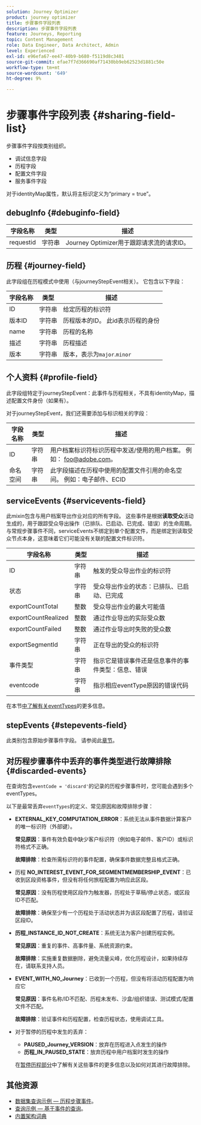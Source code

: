 ```yaml
---
solution: Journey Optimizer
product: journey optimizer
title: 步骤事件字段列表
description: 步骤事件字段列表
feature: Journeys, Reporting
topic: Content Management
role: Data Engineer, Data Architect, Admin
level: Experienced
exl-id: e96efa67-ee47-40b9-b680-f5119d8c3481
source-git-commit: efae7f7d366690af71430bb9eb62523d1881c50e
workflow-type: tm+mt
source-wordcount: '649'
ht-degree: 9%

---
```


# 步骤事件字段列表 {#sharing-field-list}

步骤事件字段按类别组织。

* 调试信息字段
* 历程字段
* 配置文件字段
* 服务事件字段

对于identityMap属性，默认将主标识定义为“primary = true”。

## debugInfo {#debuginfo-field}

| 字段名称 | 类型 | 描述 |
|---|---|------------|
| requestid | 字符串 | Journey Optimizer用于跟踪请求流的请求ID。 |

## 历程 {#journey-field}

此字段组在历程模式中使用（与journeyStepEvent相关）。 它包含以下字段：

| 字段名称 | 类型 | 描述 |
|---|---|------------|
| ID | 字符串 | 给定历程的标识符 |
| 版本ID | 字符串 | 历程版本的ID。 此id表示历程的身份 |
| name | 字符串 | 历程的名称 |
| 描述 | 字符串 | 历程描述 |
| 版本 | 字符串 | 版本，表示为`major`.`minor` |

## 个人资料 {#profile-field}

此字段组特定于journeyStepEvent：此事件与历程相关，不具有identityMap，描述配置文件身份（如果有）。

对于journeyStepEvent，我们还需要添加与标识相关的字段：

| 字段名称 | 类型 | 描述 |
|---|---|------------|
| ID | 字符串 | 用户档案标识符标识历程中发送/使用的用户档案。 例如： foo@adobe.com。 |
| 命名空间 | 字符串 | 此字段描述在历程中使用的配置文件引用的命名空间。 例如：电子邮件、ECID |

## serviceEvents {#servicevents-field}

此mixin包含与用户档案导出作业对应的所有字段。 这些事件是根据&#x200B;**读取受众**&#x200B;活动生成的，用于跟踪受众导出操作（已排队、已启动、已完成、错误）的生命周期。 与常规步骤事件不同，serviceEvents不绑定到单个配置文件，而是绑定到读取受众节点本身，这意味着它们可能没有关联的配置文件标识符。

| 字段名称 | 类型 | 描述 |
|---|---|------------|
| ID | 字符串 | 触发的受众导出作业的标识符 |
| 状态 | 字符串 | 受众导出作业的状态：已排队、已启动、已完成 |
| exportCountTotal | 整数 | 受众导出作业的最大可能值 |
| exportCountRealized | 整数 | 通过作业导出的实际受众数 |
| exportCountFailed | 整数 | 通过作业导出时失败的受众数 |
| exportSegmentId | 字符串 | 正在导出的受众的标识符 |
| 事件类型 | 字符串 | 指示它是错误事件还是信息事件的事件类型：信息、错误 |
| eventcode | 字符串 | 指示相应eventType原因的错误代码 |

在本节[中了解有关eventTypes &#x200B;](#discarded-events)的更多信息。

## stepEvents {#stepevents-field}

此类别包含原始步骤事件字段。 请参阅此[章节](../reports/sharing-legacy-fields.md)。


## 对历程步骤事件中丢弃的事件类型进行故障排除  {#discarded-events}

在查询包含`eventCode = 'discard'`的记录的历程步骤事件时，您可能会遇到多个eventTypes。

以下是最常丢弃`eventTypes`的定义、常见原因和故障排除步骤：

* **EXTERNAL_KEY_COMPUTATION_ERROR**：系统无法从事件数据计算客户的唯一标识符（外部键）。

  **常见原因**：事件有效负载中缺少客户标识符（例如电子邮件、客户ID）或标识符格式不正确。

  **故障排除**：检查所需标识符的事件配置，确保事件数据完整且格式正确。

* 历程 **NO_INTEREST_EVENT_FOR_SEGMENTMEMBERSHIP_EVENT**：已收到区段资格事件，但没有将任何旅程配置为响应此区段。

  **常见原因**：没有历程使用区段作为触发器，历程处于草稿/停止状态，或区段ID不匹配。

  **故障排除**：确保至少有一个历程处于活动状态并为该区段配置了历程，请验证区段ID。

* **历程_INSTANCE_ID_NOT_CREATE**：系统无法为客户创建历程实例。

  **常见原因**：重复的事件、高事件量、系统资源约束。

  **故障排除**：实施重复数据删除，避免流量尖峰，优化历程设计，如果持续存在，请联系支持人员。

* **EVENT_WITH_NO_Journey**：已收到一个历程，但没有将活动历程配置为响应它

  **常见原因**：事件名称/ID不匹配、历程未发布、沙盒/组织错误、测试模式/配置文件不匹配。

  **故障排除**：验证事件和历程配置，检查历程状态，使用调试工具。

* 对于暂停的历程中发生的丢弃：

   * **PAUSED_Journey_VERSION**：放弃在历程进入点发生的操作
   * **历程_IN_PAUSED_STATE**：放弃历程中用户档案时发生的操作

  在[暂停历程部分](../building-journeys/journey-pause.md#troubleshoot-profile-discards-in-paused-journeys)中了解有关这些事件的更多信息以及如何对其进行故障排除。

## 其他资源

* [数据集查询示例 — 历程步骤事件](../data/datasets-query-examples.md#journey-step-event)。
* [查询示例 — 基于事件的查询](query-examples.md#event-based-queries)。
* [内置架构词典](https://experienceleague.adobe.com/tools/ajo-schemas/schema-dictionary.html?lang=zh-Hans)

